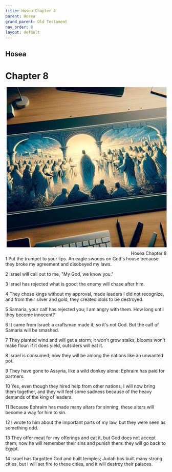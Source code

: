 ```yaml
---
title: Hosea Chapter 8
parent: Hosea
grand_parent: Old Testament
nav_order: 8
layout: default
---
```


## Hosea

# Chapter 8

<div style="clear: both; text-align: right;">
    <img src="/assets/Image/Hosea/500/8.jpg" alt="Hosea Chapter 8" class="chapter-image" style="max-width: 100%; height: auto; float: right; margin: 0 0 10px 10px; padding-left: 10%;">
    <figcaption style="font-size: 14px;">Hosea Chapter 8</figcaption>
</div>
1 Put the trumpet to your lips. An eagle swoops on God's house because they broke my agreement and disobeyed my laws.

2 Israel will call out to me, "My God, we know you."

3 Israel has rejected what is good; the enemy will chase after him.

4 They chose kings without my approval, made leaders I did not recognize, and from their silver and gold, they created idols to be destroyed.

5 Samaria, your calf has rejected you; I am angry with them. How long until they become innocent?

6 It came from Israel: a craftsman made it; so it's not God. But the calf of Samaria will be smashed.

7 They planted wind and will get a storm; it won't grow stalks, blooms won't make flour: if it does yield, outsiders will eat it.

8 Israel is consumed; now they will be among the nations like an unwanted pot.

9 They have gone to Assyria, like a wild donkey alone: Ephraim has paid for partners.

10 Yes, even though they hired help from other nations, I will now bring them together, and they will feel some sadness because of the heavy demands of the king of leaders.

11 Because Ephraim has made many altars for sinning, these altars will become a way for him to sin.

12 I wrote to him about the important parts of my law, but they were seen as something odd.

13 They offer meat for my offerings and eat it, but God does not accept them; now he will remember their sins and punish them: they will go back to Egypt.

14 Israel has forgotten God and built temples; Judah has built many strong cities, but I will set fire to these cities, and it will destroy their palaces.


